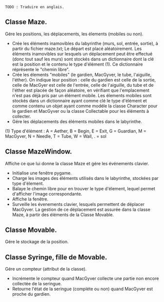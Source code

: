 `TODO : Traduire en anglais.`

## Classe Maze.

Gére les positions, les déplacements, les élements (mobiles ou non).

- Crée les éléments inamovibles du labyrinthe (murs, sol, entrée, sortie), à partir du fichier maze.txt;
  Le départ est placé aléatoirement.
  Les éléments inamovibles sur lesquels un déplacement peut être effectué (donc tout sauf les murs) sont stockés dans
  un dictionnaire dont la clé est la position et le contenu le type d'élément (1). Ce dictionnaire réprésente le
  "chemin libre".
- Crée les élements "mobiles" (le gardien, MacGyver, le tube, l'aiguille, l'éther).
  On indique leur position : celle du gardien est celle de la sortie, celle de MacGyer est celle de l'entrée, celle
  de l'aiguille, du tube et de l'éther est placée de façon aléatoire, en vérifiant que l'emplacement n'est pas déjà pris
  par un élément mobile.
  Les élements mobiles sont stockés dans un dictionnaire ayant comme clé le type d'élément et comme contenu un objet
  ayant comme modéle la classe Character pour le gardien et MacGyver ou la classe Collectable pour les éléments à
  collecter.
- Gére les déplacements des éléments mobiles dans le labyrinthe.

(1) Type d'élément :
    A = Aether, B = Begin, E = Exit, G = Guardian, M = MacGyver, N = Needle, T = Tube, W = Wall, . = sol
    
## Classe MazeWindow.

Affiche ce que lui donne la classe Maze et gére les événements clavier.

- Initialise une fenêtre pygame.
- Charge les images des éléments utilisés dans le labyrinthe, stockées par type d'élement.
- Balaye le chemin libre pour en trouver le type d'élement, lequel permet d'afficher l'image correspondante.
- Affiche la fenêtre.
- Surveille les évenements clavier, lesquels permettent de déplacer MacGyver. La gestion de ce déplacement est
  assurée dans la classe Maze, à partir des éléments de la Classe Movable.

## Classe Movable.

Gére le stockage de la position.

## Classe Syringe, fille de Movable.

Gére un compteur (attribut de la classe).

- Incrémente le compteur quand MacGyver collecte une partie non encore collectée de
  la seringue.
- Retourne l'état de la seringue (compléte ou non) quand MacGyver est proche du gardien.
